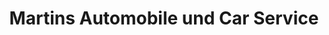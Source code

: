---
title: "Martins Automobile und Car Service"
url: /waldshut-tiengen/martins-automobile-und-car-service/
shop: Autohaus
---